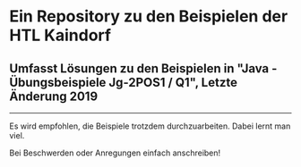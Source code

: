 # Ein Repository zu den Beispielen der HTL Kaindorf
## Umfasst Lösungen zu den Beispielen in "Java - Übungsbeispiele Jg-2POS1 / Q1", Letzte Änderung 2019
----
Es wird empfohlen, die Beispiele trotzdem durchzuarbeiten.
Dabei lernt man viel.

Bei Beschwerden oder Anregungen einfach anschreiben!

